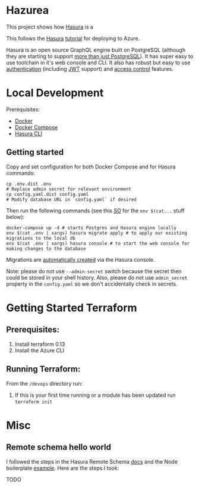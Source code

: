 # Hazurea

This project shows how [Hasura](https://hasura.io/) is a 

This follows the [Hasura](https://hasura.io/) [tutorial](https://hasura.io/docs/latest/graphql/core/deployment/deployment-guides/azure-container-instances-postgres.html) for deploying to Azure.

Hasura is an open source GraphQL engine built on PostgreSQL (although they are starting to support [more than just PostgreSQL](https://hasura.io/graphql/database/sql-server/)). It has super easy to use toolchain in it's web console and CLI. It also has robust but easy to use [authentication](https://hasura.io/docs/latest/graphql/core/auth/authentication/index.html) (including [JWT](https://hasura.io/docs/latest/graphql/core/auth/authentication/jwt.html) support) and [access control](https://hasura.io/docs/latest/graphql/core/auth/authorization/index.html) features.

# Local Development

Prerequisites:

- [Docker](https://docs.docker.com/install/)
- [Docker Compose](https://docs.docker.com/compose/install/)
- [Hasura CLI](https://docs.hasura.io/1.0/graphql/manual/hasura-cli/install-hasura-cli.html#install-hasura-cli)

## Getting started

Copy and set configuration for both Docker Compose and for Hasura commands:
```
cp .env.dist .env
# Replace admin secret for relevant environment
cp config.yaml.dist config.yaml
# Modify database URL in `config.yaml` if desired
```
Then run the following commands (see this [SO](https://stackoverflow.com/a/20909045/34315) for the `env $(cat...` stuff below):
```
docker-compose up -d # starts Postgres and Hasura engine locally
env $(cat .env | xargs) hasura migrate apply # to apply our existing migrations to the local db
env $(cat .env | xargs) hasura console # to start the web console for making changes to the database
```

Migrations are [automatically created](https://docs.hasura.io/1.0/graphql/manual/migrations/existing-database.html#step-5-add-a-new-table-and-see-how-a-migration-is-added) via the Hasura console.

Note: please do not use `--admin-secret` switch because the secret then could be stored in your shell history. Also, please do not use `admin_secret` property in the `config.yaml` so we don't accidentally check in secrets.

# Getting Started Terraform

## Prerequisites:

1. Install terraform 0.13
1. Install the Azure CLI

## Running Terraform:

From the `/devops` directory run:
1. If this is your first time running or a module has been updated run `terraform init`

# Misc

## Remote schema hello world

I followed the steps in the Hasura Remote Schema [docs](https://docs.hasura.io/1.0/graphql/manual/remote-schemas/index.html) and the Node boilerplate [example](https://github.com/hasura/graphql-engine/tree/master/community/boilerplates/remote-schemas/aws-lambda/nodejs). Here are the steps I took:

TODO
